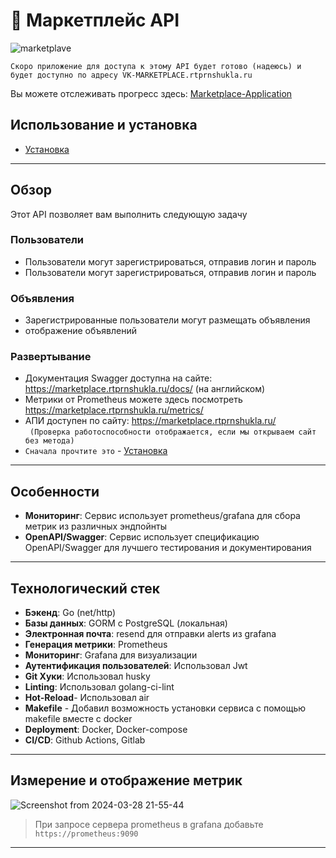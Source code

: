 # 🛒 Маркетплейс API



![marketplave](https://github.com/shuklarituparn/Marketplace-Application/assets/66947051/d6e2f000-0277-4331-933d-87dad46f6e8c)

`Скоро приложение для доступа к этому API будет готово (надеюсь) и будет доступно по адресу VK-MARKETPLACE.rtprnshukla.ru`

Вы можете отслеживать прогресс здесь: [Marketplace-Application](https://github.com/shuklarituparn/Marketplace-Application)

## Использование и установка

- [Установка](docs/setup.md)

---


## Обзор

Этот API позволяет вам выполнить следующую задачу

### Пользователи

- Пользователи могут зарегистрироваться, отправив логин и пароль
- Пользователи могут зарегистрироваться, отправив логин и пароль


### Объявления

- Зарегистрированные пользователи могут размещать объявления
- отображение объявлений

### Развертывание

- Документация Swagger доступна на сайте: https://marketplace.rtprnshukla.ru/docs/ (на английском)
- Метрики от Prometheus можете здесь посмотреть https://marketplace.rtprnshukla.ru/metrics/
- АПИ доступен по сайту: https://marketplace.rtprnshukla.ru/  
  ` (Проверка работоспособности отображается, если мы открываем сайт без метода)`
- `Сначала прочтите это` - [Установка](docs/setup.md)

---

## Особенности

- **Мониторинг**: Сервис использует prometheus/grafana для сбора метрик из различных эндпойнты
- **OpenAPI/Swagger**: Сервис использует спецификацию OpenAPI/Swagger для лучшего тестирования и документирования

---

## Технологический стек

- **Бэкенд**: Go (net/http)
- **Базы данных**: GORM с PostgreSQL (локальная)
- **Электронная почта**: resend для отправки alerts из grafana
- **Генерация метрики**: Prometheus
- **Мониторинг**: Grafana для визуализации
- **Аутентификация пользователей**: Использовал Jwt
- **Git Хуки**: Использовал husky
- **Linting**: Использовал golang-ci-lint
- **Hot-Reload**- Использовал air
- **Makefile** - Добавил возможность установки сервиса с помощью makefile вместе с docker
- **Deployment**: Docker, Docker-compose
- **CI/CD**: Github Actions, Gitlab

---
## Измерение и отображение метрик


![Screenshot from 2024-03-28 21-55-44](https://github.com/shuklarituparn/Filmoteka/assets/66947051/0f49e775-e0d7-4ba6-b827-d3e31a3093e6)


> При запросе сервера prometheus в grafana добавьте `https://prometheus:9090`


---
